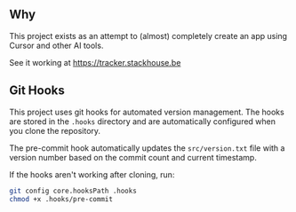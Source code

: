 ## Why

This project exists as an attempt to (almost) completely create an app using Cursor and other AI tools.

See it working at https://tracker.stackhouse.be

## Git Hooks

This project uses git hooks for automated version management. The hooks are stored in the `.hooks` directory and are automatically configured when you clone the repository.

The pre-commit hook automatically updates the `src/version.txt` file with a version number based on the commit count and current timestamp.

If the hooks aren't working after cloning, run:

```bash
git config core.hooksPath .hooks
chmod +x .hooks/pre-commit
```
